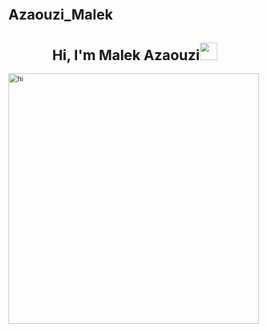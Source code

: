 # Azaouzi_Malek
<h1 align="center"><b>Hi, I'm Malek Azaouzi</b><img src="https://media.giphy.com/media/hvRJCLFzcasrR4ia7z/giphy.gif" width="35"></h1>

<img title="My Avatar" align="left" src="C:\Users\MalekAZAOUZI\Downloads\malekAvatar.png"  width="500px" alt="hi" >
